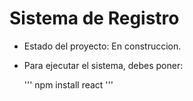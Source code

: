 <h1> Sistema de Registro </h1>

- Estado del proyecto: En construccion.

- Para ejecutar el sistema, debes poner:

  ''' npm install react '''
